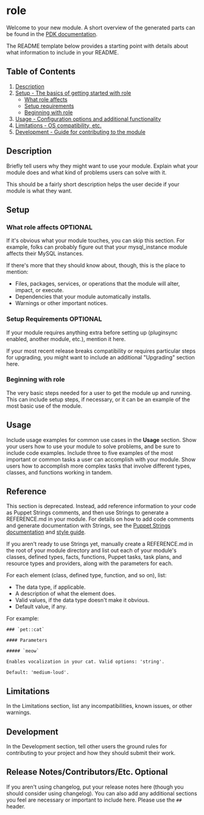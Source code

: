 # role

Welcome to your new module. A short overview of the generated parts can be found
in the [PDK documentation][1].

The README template below provides a starting point with details about what
information to include in your README.

## Table of Contents

1. [Description](#description)
1. [Setup - The basics of getting started with role](#setup)
    * [What role affects](#what-role-affects)
    * [Setup requirements](#setup-requirements)
    * [Beginning with role](#beginning-with-role)
1. [Usage - Configuration options and additional functionality](#usage)
1. [Limitations - OS compatibility, etc.](#limitations)
1. [Development - Guide for contributing to the module](#development)

## Description

Briefly tell users why they might want to use your module. Explain what your
module does and what kind of problems users can solve with it.

This should be a fairly short description helps the user decide if your module
is what they want.

## Setup

### What role affects **OPTIONAL**

If it's obvious what your module touches, you can skip this section. For
example, folks can probably figure out that your mysql_instance module affects
their MySQL instances.

If there's more that they should know about, though, this is the place to
mention:

* Files, packages, services, or operations that the module will alter, impact,
  or execute.
* Dependencies that your module automatically installs.
* Warnings or other important notices.

### Setup Requirements **OPTIONAL**

If your module requires anything extra before setting up (pluginsync enabled,
another module, etc.), mention it here.

If your most recent release breaks compatibility or requires particular steps
for upgrading, you might want to include an additional "Upgrading" section here.

### Beginning with role

The very basic steps needed for a user to get the module up and running. This
can include setup steps, if necessary, or it can be an example of the most basic
use of the module.

## Usage

Include usage examples for common use cases in the **Usage** section. Show your
users how to use your module to solve problems, and be sure to include code
examples. Include three to five examples of the most important or common tasks a
user can accomplish with your module. Show users how to accomplish more complex
tasks that involve different types, classes, and functions working in tandem.

## Reference

This section is deprecated. Instead, add reference information to your code as
Puppet Strings comments, and then use Strings to generate a REFERENCE.md in your
module. For details on how to add code comments and generate documentation with
Strings, see the [Puppet Strings documentation][2] and [style guide][3].

If you aren't ready to use Strings yet, manually create a REFERENCE.md in the
root of your module directory and list out each of your module's classes,
defined types, facts, functions, Puppet tasks, task plans, and resource types
and providers, along with the parameters for each.

For each element (class, defined type, function, and so on), list:

* The data type, if applicable.
* A description of what the element does.
* Valid values, if the data type doesn't make it obvious.
* Default value, if any.

For example:

```
### `pet::cat`

#### Parameters

##### `meow`

Enables vocalization in your cat. Valid options: 'string'.

Default: 'medium-loud'.
```

## Limitations

In the Limitations section, list any incompatibilities, known issues, or other
warnings.

## Development

In the Development section, tell other users the ground rules for contributing
to your project and how they should submit their work.

## Release Notes/Contributors/Etc. **Optional**

If you aren't using changelog, put your release notes here (though you should
consider using changelog). You can also add any additional sections you feel are
necessary or important to include here. Please use the `##` header.

[1]: https://puppet.com/docs/pdk/latest/pdk_generating_modules.html
[2]: https://puppet.com/docs/puppet/latest/puppet_strings.html
[3]: https://puppet.com/docs/puppet/latest/puppet_strings_style.html
